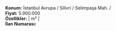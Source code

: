 ## 

**Konum:** İstanbul Avrupa / Silivri / Selimpaşa Mah. /  
**Fiyat:** 5.900.000  
**Özellikler:**  |  m² |   
**İlan Numarası:** 
